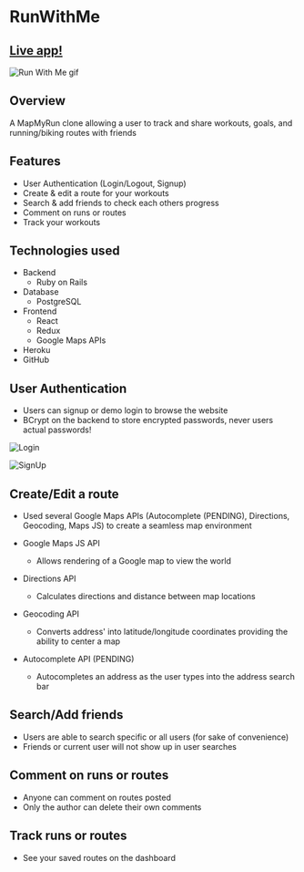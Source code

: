 # RunWithMe
## [Live app!](https://runwithme-aa.herokuapp.com/)
![Run With Me gif](https://raw.githubusercontent.com/iamdanahn/RunWithMe/main/app/assets/images/RunWithMe.gif)

## Overview
A MapMyRun clone allowing a user to track and share workouts, goals, and running/biking routes with friends

## Features
* User Authentication (Login/Logout, Signup)
* Create & edit a route for your workouts
* Search & add friends to check each others progress
* Comment on runs or routes
* Track your workouts

## Technologies used
* Backend
  * Ruby on Rails
* Database
  * PostgreSQL
* Frontend
  * React
  * Redux
  * Google Maps APIs
* Heroku
* GitHub

## User Authentication
- Users can signup or demo login to browse the website
- BCrypt on the backend to store encrypted passwords, never users actual passwords!

![Login](https://raw.githubusercontent.com/iamdanahn/RunWithMe/main/app/assets/images/Login.png)

![SignUp](https://raw.githubusercontent.com/iamdanahn/RunWithMe/main/app/assets/images/SignUp.png)


## Create/Edit a route
- Used several Google Maps APIs (Autocomplete (PENDING), Directions, Geocoding, Maps JS) to create a seamless map environment

- Google Maps JS API
  - Allows rendering of a Google map to view the world

- Directions API
  - Calculates directions and distance between map locations

- Geocoding API
  - Converts address' into latitude/longitude coordinates providing the ability to center a map

- Autocomplete API (PENDING)
  - Autocompletes an address as the user types into the address search bar

## Search/Add friends
- Users are able to search specific or all users (for sake of convenience)
- Friends or current user will not show up in user searches

## Comment on runs or routes
- Anyone can comment on routes posted
- Only the author can delete their own comments

## Track runs or routes
- See your saved routes on the dashboard
